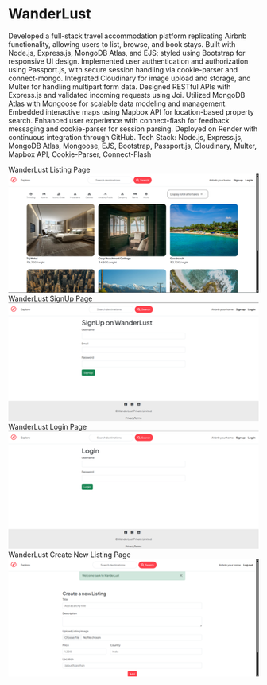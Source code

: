 # WanderLust
Developed a full-stack travel accommodation platform replicating Airbnb functionality, allowing users to list, browse, and book stays.
Built with Node.js, Express.js, MongoDB Atlas, and EJS; styled using Bootstrap for responsive UI design. 
Implemented user authentication and authorization using Passport.js, with secure session handling via cookie-parser and connect-mongo. 
Integrated Cloudinary for image upload and storage, and Multer for handling multipart form data.
Designed RESTful APIs with Express.js and validated incoming requests using Joi. 
Utilized MongoDB Atlas with Mongoose for scalable data modeling and management. 
Embedded interactive maps using Mapbox API for location-based property search.
Enhanced user experience with connect-flash for feedback messaging and cookie-parser for session parsing. 
Deployed on Render with continuous integration through GitHub.
Tech Stack: Node.js, Express.js, MongoDB Atlas, Mongoose, EJS, Bootstrap, Passport.js, Cloudinary, Multer, Mapbox API, Cookie-Parser, Connect-Flash

WanderLust Listing Page
![image](https://github.com/AdarshVerma1968/WanderLust/blob/main/Screenshot%20(160).png?raw=true)
WanderLust SignUp Page
![image](https://github.com/AdarshVerma1968/WanderLust/blob/main/Screenshot%20(161).png?raw=true)
WanderLust Login Page
![image](https://github.com/AdarshVerma1968/WanderLust/blob/main/Screenshot%20(162).png?raw=true)
WanderLust Create New Listing Page
![image](https://github.com/AdarshVerma1968/WanderLust/blob/main/Screenshot%20(163).png?raw=true)

